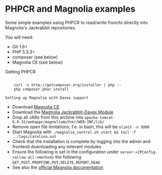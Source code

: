 PHPCR and Magnolia examples
===========================

Some simple examples using PHPCR to read/write from/to directly into Magnolia's Jackrabbit repositories.

You will need:

  * Git 1.6+
  * PHP 5.3.3+
  * composer (see below)
  * Magnolia CE (see below)

Getting PHPCR
~~~~~~~~~~~~~

    curl -s http://getcomposer.org/installer | php --
    php composer.phar install

Setting up Magnolia with Davex support
~~~~~~~~~~~~~~~~~~~~~~~~~~~~~~~~~~~~~~

  * Download [Magnolia CE](http://sourceforge.net/projects/magnolia/files/)
  * Download the [Magnolia Jackrabbit-Davex Module](http://ci.magnolia-cms.com/job/forge_magnolia-module-jackrabbit-davex/info.magnolia.davex%24magnolia-module-jackrabbit-davex/)
  * Drop all JARs from this archive into ``apache-tomcat-6.0.32/webapps/magnoliaAuthor/WEB-INF/lib/``
  * Remove open file limitations; f.e. in bash, this will be ``ulimit -n 5000``
  * Start Magnolia with ``./magnolia_control.sh start && tail -f ../logs/catalina.out``
  * Check that the installation is complete by logging into the admin and frontend downloading any relevant modules
  * Ensure the following is set in the configuration under ``server->IPConfig->allow-all->methods`` the following ``GET,POST,PROPFIND,PUT,DELETE,REPORT,HEAD``
  * See also the [official Magnolia documentation](http://documentation.magnolia-cms.com)